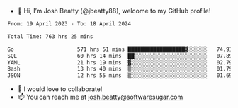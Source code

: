 - 👋 Hi, I’m Josh Beatty (@jbeatty88), welcome to my GitHub profile!

<!--START_SECTION:waka-->

```txt
From: 19 April 2023 - To: 18 April 2024

Total Time: 763 hrs 25 mins

Go                    571 hrs 51 mins ██████████████████▓░░░░░░   74.91 %
SQL                   60 hrs 14 mins  ██░░░░░░░░░░░░░░░░░░░░░░░   07.89 %
YAML                  21 hrs 19 mins  ▓░░░░░░░░░░░░░░░░░░░░░░░░   02.79 %
Bash                  13 hrs 40 mins  ▒░░░░░░░░░░░░░░░░░░░░░░░░   01.79 %
JSON                  12 hrs 55 mins  ▒░░░░░░░░░░░░░░░░░░░░░░░░   01.69 %
```

<!--END_SECTION:waka-->

- 💞️ I would love to collaborate!
- 📫 You can reach me at josh.beatty@softwaresugar.com

<!---
jbeatty88/jbeatty88 is a ✨ special ✨ repository because its `README.md` (this file) appears on your GitHub profile.
You can click the Preview link to take a look at your changes.
--->
